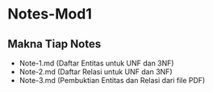 # Notes-Mod1

## Makna Tiap Notes
- Note-1.md (Daftar Entitas untuk UNF dan 3NF)
- Note-2.md (Daftar Relasi untuk UNF dan 3NF)
- Note-3.md (Pembuktian Entitas dan Relasi dari file PDF)
